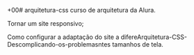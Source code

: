 +00# arquitetura-css
curso de arquitetura da Alura. 
<p>Tornar um site responsivo;</p>
Como configurar a adaptação do site a difereArquitetura-CSS-Descomplicando-os-problemasntes tamanhos de tela.

